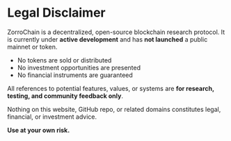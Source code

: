 # Legal Disclaimer

ZorroChain is a decentralized, open-source blockchain research protocol. It is currently under **active development** and has **not launched** a public mainnet or token.

- No tokens are sold or distributed
- No investment opportunities are presented
- No financial instruments are guaranteed

All references to potential features, values, or systems are **for research, testing, and community feedback only**.

Nothing on this website, GitHub repo, or related domains constitutes legal, financial, or investment advice.

**Use at your own risk.**
